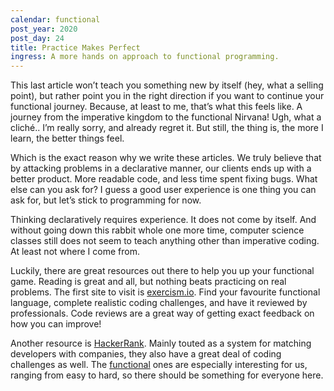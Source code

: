 ```yaml
---
calendar: functional
post_year: 2020
post_day: 24
title: Practice Makes Perfect
ingress: A more hands on approach to functional programming.
---
```

This last article won’t teach you something new by itself (hey, what a selling point), but rather point you in the right direction if you want to continue your functional journey. Because, at least to me, that’s what this feels like. A journey from the imperative kingdom to the functional Nirvana! Ugh, what a cliché.. I’m really sorry, and already regret it. But still, the thing is, the more I learn, the better things feel.

Which is the exact reason why we write these articles. We truly believe that by attacking problems in a declarative manner, our clients ends up with a better product. More readable code, and less time spent fixing bugs. What else can you ask for? I guess a good user experience is one thing you can ask for, but let’s stick to programming for now.

Thinking declaratively requires experience. It does not come by itself. And without going down this rabbit whole one more time, computer science classes still does not seem to teach anything other than imperative coding. At least not where I come from.

Luckily, there are great resources out there to help you up your functional game. Reading is great and all, but nothing beats practicing on real problems. The first site to visit is [exercism.io](https://exercism.io). Find your favourite functional language, complete realistic coding challenges, and have it reviewed by professionals. Code reviews are a great way of getting exact feedback on how you can improve!

Another resource is [HackerRank](https://www.hackerrank.com). Mainly touted as a system for matching developers with companies, they also have a great deal of coding challenges as well. The [functional](https://www.hackerrank.com/domains/fp) ones are especially interesting for us, ranging from easy to hard, so there should be something for everyone here.